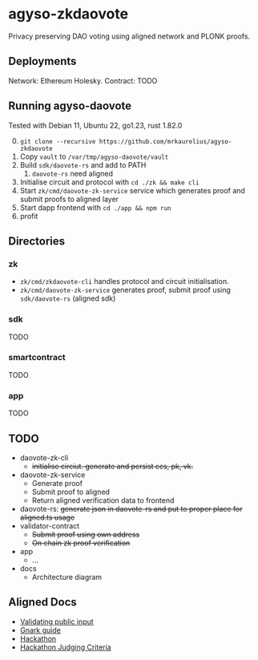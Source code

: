 # agyso-zkdaovote

Privacy preserving DAO voting using aligned network and PLONK proofs.

## Deployments

Network: Ethereum Holesky.
Contract: TODO

## Running agyso-daovote

Tested with Debian 11, Ubuntu 22, go1.23, rust 1.82.0

0. `git clone --recursive https://github.com/mrkaurelius/agyso-zkdaovote`
1. Copy `vault` to `/var/tmp/agyso-daovote/vault`
2. Build `sdk/daovote-rs` and add to PATH
   1. `daovote-rs` need aligned
3. Initialise circuit and protocol with `cd ./zk && make cli`
4. Start `zk/cmd/daovote-zk-service` service which generates proof and submit proofs to aligned layer
5. Start dapp frontend with `cd ./app && npm run`
6. profit 

## Directories

### zk

- `zk/cmd/zkdaovote-cli` handles protocol and circuit initialisation.
- `zk/cmd/daovote-zk-service` generates proof, submit proof using `sdk/daovote-rs` (aligned sdk)

### sdk

TODO

### smartcontract

TODO

### app

TODO

## TODO 

- daovote-zk-cli
    - ~~initialise circiut. generate and persist ccs, pk, vk.~~
- daovote-zk-service
    - Generate proof
    - Submit proof to aligned
    - Return aligned verification data to frontend
- daovote-rs: 
    ~~generate json in daovote-rs and put to proper place for aligned.ts usage~~
- validator-contract
    - ~~Submit proof using own address~~
    - ~~On chain zk proof verification~~
- app
    - ...
- docs
    - Architecture diagram

## Aligned Docs

- [Validating public input](https://github.com/yetanotherco/aligned_layer/tree/testnet/examples/validating-public-input)
- [Gnark guide](https://github.com/yetanotherco/aligned_layer/blob/testnet/docs/3_guides/3.2_generate_gnark_proof.md)
- [Hackathon](https://mirror.xyz/0x7794D1c55568270A81D8Bf39e1bcE96BEaC10901/_ia8GvSKS6bxU7YV8otdlIomtqWgSLef-lVl887O86U)
- [Hackathon Judging Criteria](https://mirror.xyz/0x7794D1c55568270A81D8Bf39e1bcE96BEaC10901/JnG4agqhW0oiskZJgcFdi9SLKvqkTBrbXkuk1nT6lxk)
